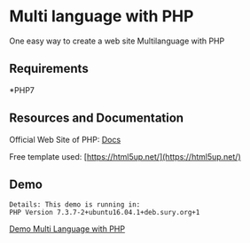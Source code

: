 # Multi language with PHP

One easy way to create a web site Multilanguage with PHP

## Requirements

*PHP7

## Resources and Documentation

Official Web Site of PHP:
[Docs](https://www.php.net/manual/en/function.session-start.php)

Free template used:
[https://html5up.net/](https://html5up.net/)


## Demo
```
Details: This demo is running in:
PHP Version 7.3.7-2+ubuntu16.04.1+deb.sury.org+1
```
[Demo Multi Language with PHP](http://ec2-18-219-226-166.us-east-2.compute.amazonaws.com/demos/index.php)
